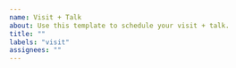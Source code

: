 ```yaml
---
name: Visit + Talk
about: Use this template to schedule your visit + talk.
title: ""
labels: "visit"
assignees: ""
---
```


<!-- Consider this template, but writing whatever about your talk also can

Hi,

My name is ${Crabbie Rust}. I am a ${lord of walking sideways} at ${sea}. 

I'd like to talk about ${how not to get caught and be eaten} at your ${which month} event.

Here's a little more background and motivation about the talk:

${The human beings like to eat crab too much. We need to change that fact. Otherwise they are gonna keep catching us and steam us and eat us and they even feel good about it. If you are concerned about then endangerment of our species, please come support us. This world is better with your faith. Cheers.}

As you can see above, I have a point to make. Please let me in thanks.

-->
